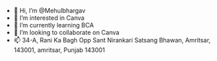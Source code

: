 - 👋 Hi, I’m @Mehulbhargav
- 👀 I’m interested in Canva
- 🌱 I’m currently learning BCA
- 💞️ I’m looking to collaborate on Canva
- 📫 34-A, Rani Ka Bagh Opp Sant Nirankari Satsang Bhawan, Amritsar, 143001, amritsar, Punjab 143001

<!---
Mehulbhargav/Mehulbhargav is a ✨ special ✨ repository because its `README.md` (this file) appears on your GitHub profile.
You can click the Preview link to take a look at your changes.
--->
